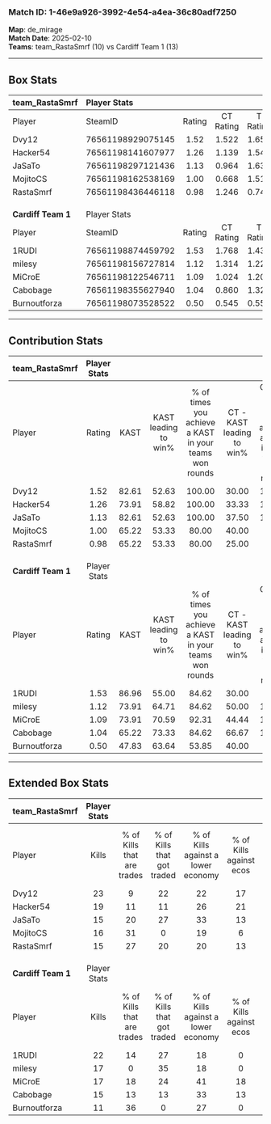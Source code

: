 ### Match ID: 1-46e9a926-3992-4e54-a4ea-36c80adf7250  
**Map**: de_mirage  
**Match Date**: 2025-02-10  
**Teams**: team_RastaSmrf (10) vs Cardiff Team 1 (13)  

---  

## Box Stats  

| **team_RastaSmrf** | Player Stats      |        |           |          |       |       |       |         |        |      |     |
| :- | :- | :-: | :-: | :-: | :-: | :-: | :-: | :-: | :-: | :-: | :-: |
| Player             | SteamID           | Rating | CT Rating | T Rating | KAST  |  ADR  | Kills | Assists | Deaths | K/D  | HS% |
| Dvy12              | 76561198929075145 |  1.52  |   1.522   |  1.659   | 82.61 | 95.7  |  23   |    7    |   15   | 1.53 | 34  |
| Hacker54           | 76561198141607977 |  1.26  |   1.139   |  1.544   | 73.91 | 96.3  |  19   |   12    |   18   | 1.06 | 42  |
| JaSaTo             | 76561198297121436 |  1.13  |   0.964   |  1.635   | 82.61 | 77.4  |  15   |   11    |   17   | 0.88 | 60  |
| MojitoCS           | 76561198162538169 |  1.00  |   0.668   |  1.511   | 65.22 | 61.6  |  16   |    3    |   15   | 1.07 | 50  |
| RastaSmrf          | 76561198436446118 |  0.98  |   1.246   |  0.744   | 65.22 | 75.2  |  15   |    8    |   17   | 0.88 | 33  |
|                    |                   |        |           |          |       |       |       |         |        |      |     |
|                    |                   |        |           |          |       |       |       |         |        |      |     |
|                    |                   |        |           |          |       |       |       |         |        |      |     |
| **Cardiff Team 1** | Player Stats      |        |           |          |       |       |       |         |        |      |     |
| Player             | SteamID           | Rating | CT Rating | T Rating | KAST  |  ADR  | Kills | Assists | Deaths | K/D  | HS% |
| 1RUDI              | 76561198874459792 |  1.53  |   1.768   |  1.438   | 86.96 | 116.1 |  22   |    6    |   17   | 1.29 | 54  |
| milesy             | 76561198156727814 |  1.12  |   1.314   |  1.220   | 73.91 | 84.6  |  17   |    7    |   18   | 0.94 | 64  |
| MiCroE             | 76561198122546711 |  1.09  |   1.024   |  1.201   | 73.91 | 73.1  |  17   |    3    |   17   | 1.00 | 58  |
| Cabobage           | 76561198355627940 |  1.04  |   0.860   |  1.326   | 65.22 | 90.3  |  15   |    9    |   17   | 0.88 | 66  |
| Burnoutforza       | 76561198073528522 |  0.50  |   0.545   |  0.554   | 47.83 | 34.2  |  11   |    1    |   19   | 0.58 | 45  |
---  

## Contribution Stats  

| **team_RastaSmrf** | Player Stats |       |                      |                                                        |                           |                                                             |                          |                                                            |
| :- | :-: | :-: | :-: | :-: | :-: | :-: | :-: | :-: |
| Player             |    Rating    | KAST  | KAST leading to win% | % of times you achieve a KAST in your teams won rounds | CT - KAST leading to win% | CT - % of times you achieve a KAST in your teams won rounds | T - KAST leading to win% | T - % of times you achieve a KAST in your teams won rounds |
| Dvy12              |     1.52     | 82.61 |        52.63         |                         100.00                         |           30.00           |                           100.00                            |          77.78           |                           100.00                           |
| Hacker54           |     1.26     | 73.91 |        58.82         |                         100.00                         |           33.33           |                           100.00                            |          87.50           |                           100.00                           |
| JaSaTo             |     1.13     | 82.61 |        52.63         |                         100.00                         |           37.50           |                           100.00                            |          63.64           |                           100.00                           |
| MojitoCS           |     1.00     | 65.22 |        53.33         |                         80.00                          |           40.00           |                            66.67                            |          60.00           |                           85.71                            |
| RastaSmrf          |     0.98     | 65.22 |        53.33         |                         80.00                          |           25.00           |                            66.67                            |          85.71           |                           85.71                            |
|                    |              |       |                      |                                                        |                           |                                                             |                          |                                                            |
|                    |              |       |                      |                                                        |                           |                                                             |                          |                                                            |
|                    |              |       |                      |                                                        |                           |                                                             |                          |                                                            |
| **Cardiff Team 1** | Player Stats |       |                      |                                                        |                           |                                                             |                          |                                                            |
| Player             |    Rating    | KAST  | KAST leading to win% | % of times you achieve a KAST in your teams won rounds | CT - KAST leading to win% | CT - % of times you achieve a KAST in your teams won rounds | T - KAST leading to win% | T - % of times you achieve a KAST in your teams won rounds |
| 1RUDI              |     1.53     | 86.96 |        55.00         |                         84.62                          |           30.00           |                            75.00                            |          80.00           |                           88.89                            |
| milesy             |     1.12     | 73.91 |        64.71         |                         84.62                          |           50.00           |                           100.00                            |          77.78           |                           77.78                            |
| MiCroE             |     1.09     | 73.91 |        70.59         |                         92.31                          |           44.44           |                           100.00                            |          100.00          |                           88.89                            |
| Cabobage           |     1.04     | 65.22 |        73.33         |                         84.62                          |           66.67           |                           100.00                            |          77.78           |                           77.78                            |
| Burnoutforza       |     0.50     | 47.83 |        63.64         |                         53.85                          |           40.00           |                            50.00                            |          83.33           |                           55.56                            |
---  

## Extended Box Stats  

| **team_RastaSmrf** | Player Stats |                            |                            |                                    |                         |                              |                                 |        |                             |                                     |                          |                               |                            |
| :- | :-: | :-: | :-: | :-: | :-: | :-: | :-: | :-: | :-: | :-: | :-: | :-: | :-: |
| Player             |    Kills     | % of Kills that are trades | % of Kills that got traded | % of Kills against a lower economy | % of Kills against ecos | % of Kills that are flawless | % of Kills that are close duels | Deaths | % of Deaths that get traded | % of Deaths against a lower economy | % of Deaths against ecos | % of Deaths that are flawless | % of Deaths that are close |
| Dvy12              |      23      |             9              |             22             |                 22                 |           17            |              70              |                4                |   15   |             27              |                  7                  |            0             |              67               |             7              |
| Hacker54           |      19      |             11             |             11             |                 26                 |           21            |              53              |                5                |   18   |             17              |                 17                  |            11            |              67               |             6              |
| JaSaTo             |      15      |             20             |             27             |                 33                 |           13            |              67              |                7                |   17   |             35              |                 12                  |            0             |              53               |             6              |
| MojitoCS           |      16      |             31             |             0              |                 19                 |            6            |              69              |                6                |   15   |             20              |                 20                  |            13            |              73               |             7              |
| RastaSmrf          |      15      |             27             |             20             |                 20                 |           13            |              80              |                0                |   17   |             12              |                 12                  |            6             |              47               |             0              |
|                    |              |                            |                            |                                    |                         |                              |                                 |        |                             |                                     |                          |                               |                            |
|                    |              |                            |                            |                                    |                         |                              |                                 |        |                             |                                     |                          |                               |                            |
|                    |              |                            |                            |                                    |                         |                              |                                 |        |                             |                                     |                          |                               |                            |
| **Cardiff Team 1** | Player Stats |                            |                            |                                    |                         |                              |                                 |        |                             |                                     |                          |                               |                            |
| Player             |    Kills     | % of Kills that are trades | % of Kills that got traded | % of Kills against a lower economy | % of Kills against ecos | % of Kills that are flawless | % of Kills that are close duels | Deaths | % of Deaths that get traded | % of Deaths against a lower economy | % of Deaths against ecos | % of Deaths that are flawless | % of Deaths that are close |
| 1RUDI              |      22      |             14             |             27             |                 18                 |            0            |              36              |                5                |   17   |             18              |                 24                  |            6             |              71               |             6              |
| milesy             |      17      |             0              |             35             |                 18                 |            0            |              82              |                0                |   18   |             28              |                 22                  |            6             |              67               |             11             |
| MiCroE             |      17      |             18             |             24             |                 41                 |           18            |              71              |                6                |   17   |              6              |                 12                  |            0             |              59               |             0              |
| Cabobage           |      15      |             13             |             13             |                 33                 |           13            |              40              |                7                |   17   |             18              |                 24                  |            6             |              65               |             6              |
| Burnoutforza       |      11      |             36             |             0              |                 27                 |            0            |              82              |                9                |   19   |             11              |                 21                  |            5             |              84               |             0              |
